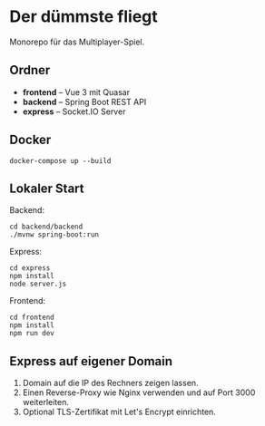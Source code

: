 # Der dümmste fliegt

Monorepo für das Multiplayer-Spiel.

## Ordner

- **frontend** – Vue 3 mit Quasar
- **backend** – Spring Boot REST API
- **express** – Socket.IO Server

## Docker

```
docker-compose up --build
```

## Lokaler Start

Backend:

```
cd backend/backend
./mvnw spring-boot:run
```

Express:

```
cd express
npm install
node server.js
```

Frontend:

```
cd frontend
npm install
npm run dev
```

## Express auf eigener Domain

1. Domain auf die IP des Rechners zeigen lassen.
2. Einen Reverse-Proxy wie Nginx verwenden und auf Port 3000 weiterleiten.
3. Optional TLS-Zertifikat mit Let's Encrypt einrichten.

